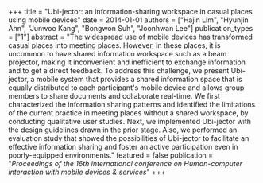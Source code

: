 +++
title = "Ubi-jector: an information-sharing workspace in casual places using mobile devices"
date = 2014-01-01
authors = ["Hajin Lim", "Hyunjin Ahn", "Junwoo Kang", "Bongwon Suh", "Joonhwan Lee"]
publication_types = ["1"]
abstract = "The widespread use of mobile devices has transformed casual places into meeting places. However, in these places, it is uncommon to have shared information workspace such as a beam projector, making it inconvenient and inefficient to exchange information and to get a direct feedback. To address this challenge, we present Ubi-jector, a mobile system that provides a shared information space that is equally distributed to each participant's mobile device and allows group members to share documents and collaborate real-time. We first characterized the information sharing patterns and identified the limitations of the current practice in meeting places without a shared workspace, by conducting qualitative user studies. Next, we implemented Ubi-jector with the design guidelines drawn in the prior stage. Also, we performed an evaluation study that showed the possibilities of Ubi-jector to facilitate an effective information sharing and foster an active participation even in poorly-equipped environments."
featured = false
publication = "*Proceedings of the 16th international conference on Human-computer interaction with mobile devices & services*"
+++
